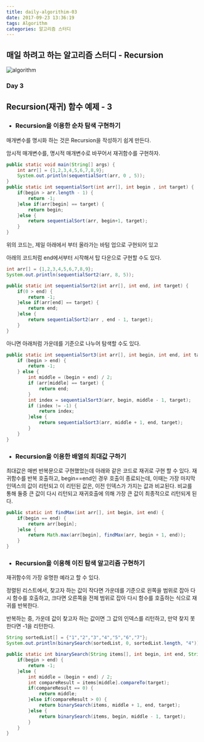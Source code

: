 ```yaml
---
title: daily-algorithim-03
date: 2017-09-23 13:36:19
tags: Algorithm
categories: 알고리즘 스터디
---
```


## 매일 하려고 하는 알고리즘 스터디 - Recursion

![algorithm](/images/algorithm.png)

### Day 3
## Recursion(재귀) 함수 예제 - 3

- ### Recursion을 이용한 순차 탐색 구현하기

매개변수를 명시화 하는 것은 Recursion을 작성하기 쉽게 만든다.

암시적 매개변수를, 명시적 매개변수로 바꾸어서 재귀함수를 구현하자.

```java
public static void main(String[] args) {
	int arr[] = {1,2,3,4,5,6,7,8,9};
	System.out.println(sequentialSort(arr, 0 , 5));
}
public static int sequentialSort(int arr[], int begin , int target) {
	if(begin > arr.length - 1) {
		return -1;
	}else if(arr[begin] == target) {
		return begin;
	}else {
		return sequentialSort(arr, begin+1, target);
	}
}
```
위의 코드는, 제일 아래에서 부터 올라가는
바텀 업으로 구현되어 있고

아래의 코드처럼 end에서부터 시작해서 탑 다운으로 구현할 수도 있다.
```java
int arr[] = {1,2,3,4,5,6,7,8,9};
System.out.println(sequentialSort2(arr, 8, 5));

public static int sequentialSort2(int arr[], int end, int target) {
	if(0 > end) {
		return -1;
	}else if(arr[end] == target) {
		return end;
	}else {
		return sequentialSort2(arr , end - 1, target);
	}
}
```

아니면 아래처럼 가운데를 기준으로 나누어 탐색할 수도 있다.
```java
public static int sequentialSort3(int arr[], int begin, int end, int target) {
	if (begin > end) {
		return -1;
	} else {
		int middle = (begin + end) / 2;
		if (arr[middle] == target) {
			return end;
		}
		int index = sequentialSort3(arr, begin, middle - 1, target);
		if (index != -1) {
			return index;
		}else {
			return sequentialSort3(arr, middle + 1, end, target);
		}
	}
}
```

- ### Recursion을 이용한 배열의 최대값 구하기

최대값은 매번 반복문으로 구현했었는데
아래와 같은 코드로 재귀로 구현 할 수 있다.
재귀함수를 반복 호출하고, begin==end인 경우 호출이 종료되는데, 이때는 가장 마지막 인덱스의 값이 리턴되고 이 리턴된 값은, 이전 인덱스가 가지는 값과 비교된다. 비교를 통해 둘중 큰 값이 다시 리턴되고 재귀호출에 의해 가장 큰 값이 최종적으로 리턴되게 된다.

```java
public static int findMax(int arr[], int begin, int end) {
	if(begin == end) {
		return arr[begin];
	}else {
		return Math.max(arr[begin], findMax(arr, begin + 1, end));
	}
}
```

- ### Recursion을 이용해 이진 탐색 알고리즘 구현하기

재귀함수의 가장 유명한 예라고 할 수 있다.

정렬된 리스트에서, 찾고자 하는 값이 작다면 가운데를 기준으로 왼쪽을 범위로 잡아 다시 함수를 호출하고, 크다면 오른쪽을 전체 범위로 잡아 다시 함수를 호출하는 식으로 재귀를 반복한다.

반복하는 중, 가운데 값이 찾고자 하는 값이면 그 값의 인덱스를 리턴하고, 만약 찾지 못한다면 -1을 리턴한다.
```java
String sortedList[] = {"1","2","3","4","5","6","7"};
System.out.println(binarySearch(sortedList, 0, sortedList.length, "4"));

public static int binarySearch(String items[], int begin, int end, String target) {
	if(begin > end) {
		return -1;
	}else {
		int middle = (begin + end) / 2;
		int compareResult = items[middle].compareTo(target);
		if(compareResult == 0) {
			return middle;
		}else if(compareResult > 0) {
			return binarySearch(items, middle + 1, end, target);
		}else {
			return binarySearch(items, begin, middle - 1, target);
		}
	}
}
```
